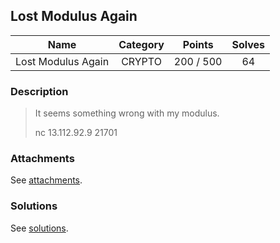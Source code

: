 ## Lost Modulus Again

|  Name  |  Category  |  Points  |  Solves  |
| :----: | :----: | :----: | :----: |
|  Lost Modulus Again  |  CRYPTO  |  200 / 500  |  64  |

### Description
> It seems something wrong with my modulus.
> 
> nc 13.112.92.9 21701

### Attachments
See [attachments](https://github.com/roadicing/ctf-writeups/tree/main/2019/hitconctf/lost-modulus-again/attachments).

### Solutions
See [solutions](https://github.com/roadicing/ctf-writeups/tree/main/2019/hitconctf/lost-modulus-again/solutions).